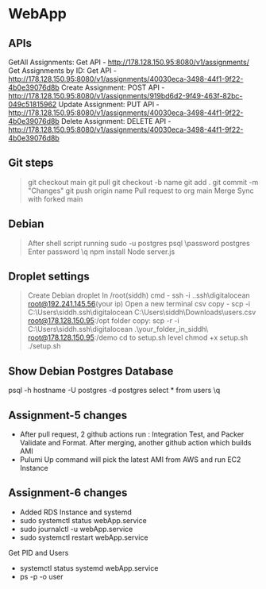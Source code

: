 # WebApp

## APIs

GetAll Assignments: Get API - http://178.128.150.95:8080/v1/assignments/ 
Get Assignments by ID: Get API - http://178.128.150.95:8080/v1/assignments/40030eca-3498-44f1-9f22-4b0e39076d8b
Create Assignment: POST API - http://178.128.150.95:8080/v1/assignments/919bd6d2-9f49-463f-82bc-049c51815962
Update Assignment: PUT API - http://178.128.150.95:8080/v1/assignments/40030eca-3498-44f1-9f22-4b0e39076d8b
Delete Assignment: DELETE API - http://178.128.150.95:8080/v1/assignments/40030eca-3498-44f1-9f22-4b0e39076d8b

## Git steps
> git checkout main
> git pull
> git checkout -b name
> git add .
> git commit -m "Changes"
> git push origin name
> Pull request to org main
> Merge
> Sync with forked main

## Debian
> After shell script running
> sudo -u postgres psql
> \password postgres
> Enter password
> \q
> npm install
> Node server.js

## Droplet settings
> Create Debian droplet
> In /root(siddh) cmd - ssh -i .\.ssh\digitalocean root@192.241.145.56(your ip)
> Open a new terminal
> csv copy - scp -i C:\Users\siddh\.ssh\digitalocean C:\Users\siddh\Downloads\users.csv root@178.128.150.95:/opt
> folder copy: scp -r -i C:\Users\siddh\.ssh\digitalocean .\your_folder_in_siddh\ root@178.128.150.95:/demo
> cd to setup.sh level
> chmod +x setup.sh
> ./setup.sh

## Show Debian Postgres Database
psql -h hostname -U postgres -d postgres
select * from users
\q

## Assignment-5 changes
- After pull request, 2 github actions run : Integration Test, and Packer Validate and Format. After merging, another github action which builds AMI
- Pulumi Up command will pick the latest AMI from AWS and run EC2 Instance

## Assignment-6 changes
- Added RDS Instance and systemd
- sudo systemctl status webApp.service
- sudo journalctl -u webApp.service
- sudo systemctl restart webApp.service

Get PID and Users
- systemctl status systemd webApp.service
- ps -p <PID> -o user